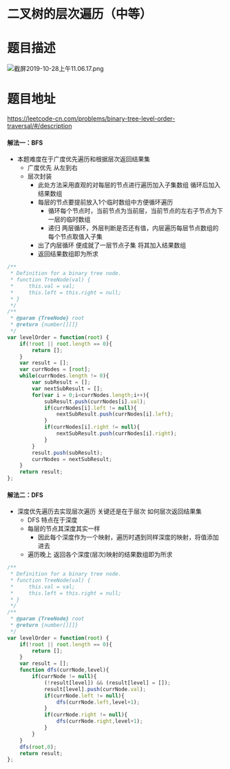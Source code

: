 # 二叉树的层次遍历（中等）
# 题目描述
![截屏2019-10-28上午11.06.17.png](https://pic.leetcode-cn.com/05bf3d6bf02987c94057a44611f80419605cb65f1d32daa9d798a745fdd4d7f1-%E6%88%AA%E5%B1%8F2019-10-28%E4%B8%8A%E5%8D%8811.06.17.png)
# 题目地址
<https://leetcode-cn.com/problems/binary-tree-level-order-traversal/#/description>
#### 解法一：BFS
+ 本题难度在于广度优先遍历和根据层次返回结果集
  + 广度优先 从左到右
  + 层次封装
    + 此处方法采用直观的对每层的节点进行遍历加入子集数组 循环后加入结果数组
    + 每层的节点要提前放入1个临时数组中方便循环遍历
      + 循环每个节点时，当前节点为当前层，当前节点的左右子节点为下一层的临时数组
      + 递归 两层循环，外层判断是否还有值，内层遍历每层节点数组的每个节点取值入子集
    + 出了内层循环 便成就了一层节点子集 将其加入结果数组
    + 返回结果数组即为所求   
```javascript
/**
 * Definition for a binary tree node.
 * function TreeNode(val) {
 *     this.val = val;
 *     this.left = this.right = null;
 * }
 */
/**
 * @param {TreeNode} root
 * @return {number[][]}
 */
var levelOrder = function(root) {
    if(!root || root.length == 0){
        return [];
    }
    var result = [];
    var currNodes = [root];
    while(currNodes.length != 0){
        var subResult = [];
        var nextSubResult = [];
        for(var i = 0;i<currNodes.length;i++){
            subResult.push(currNodes[i].val);
            if(currNodes[i].left != null){
                nextSubResult.push(currNodes[i].left);
            }
            if(currNodes[i].right != null){
                nextSubResult.push(currNodes[i].right);
            }
        }
        result.push(subResult);
        currNodes = nextSubResult;
    }
    return result;
};
```
#### 解法二：DFS
+ 深度优先遍历去实现层次遍历 关键还是在于层次 如何层次返回结果集
  + DFS 特点在于深度
  + 每层的节点其深度其实一样
    + 因此每个深度作为一个映射，遍历时遇到同样深度的映射，将值添加进去
  + 遍历晚上 返回各个深度(层次)映射的结果数组即为所求 
```javascript
/**
 * Definition for a binary tree node.
 * function TreeNode(val) {
 *     this.val = val;
 *     this.left = this.right = null;
 * }
 */
/**
 * @param {TreeNode} root
 * @return {number[][]}
 */
var levelOrder = function(root) {
    if(!root || root.length == 0){
        return [];
    }
    var result = [];
    function dfs(currNode,level){
        if(currNode != null){
            (!result[level]) && (result[level] = []);
            result[level].push(currNode.val);
            if(currNode.left != null){
                dfs(currNode.left,level+1);
            }
            if(currNode.right != null){
                dfs(currNode.right,level+1);
            }           
        }
    }
    dfs(root,0);
    return result;
};
```